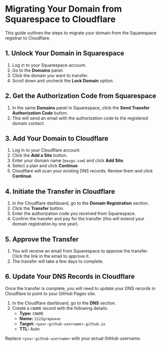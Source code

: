 # Migrating Your Domain from Squarespace to Cloudflare

This guide outlines the steps to migrate your domain from the Squarespace registrar to Cloudflare.

## 1. Unlock Your Domain in Squarespace

1.  Log in to your Squarespace account.
2.  Go to the **Domains** panel.
3.  Click the domain you want to transfer.
4.  Scroll down and uncheck the **Lock Domain** option.

## 2. Get the Authorization Code from Squarespace

1.  In the same **Domains** panel in Squarespace, click the **Send Transfer Authorization Code** button.
2.  This will send an email with the authorization code to the registered domain contact.

## 3. Add Your Domain to Cloudflare

1.  Log in to your Cloudflare account.
2.  Click the **Add a Site** button.
3.  Enter your domain name (`mavgo.com`) and click **Add Site**.
4.  Select a plan and click **Continue**.
5.  Cloudflare will scan your existing DNS records. Review them and click **Continue**.

## 4. Initiate the Transfer in Cloudflare

1.  In the Cloudflare dashboard, go to the **Domain Registration** section.
2.  Click the **Transfer** button.
3.  Enter the authorization code you received from Squarespace.
4.  Confirm the transfer and pay for the transfer (this will extend your domain registration by one year).

## 5. Approve the Transfer

1.  You will receive an email from Squarespace to approve the transfer. Click the link in the email to approve it.
2.  The transfer will take a few days to complete.

## 6. Update Your DNS Records in Cloudflare

Once the transfer is complete, you will need to update your DNS records in Cloudflare to point to your GitHub Pages site.

1.  In the Cloudflare dashboard, go to the **DNS** section.
2.  Create a `CNAME` record with the following details:
    *   **Type:** `CNAME`
    *   **Name:** `2122grapeave`
    *   **Target:** `<your-github-username>.github.io`
    *   **TTL:** Auto

Replace `<your-github-username>` with your actual GitHub username.
